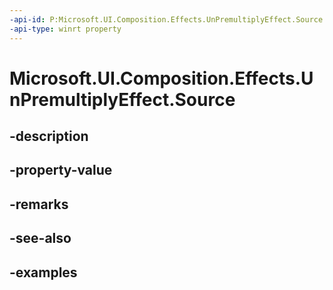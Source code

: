 ```yaml
---
-api-id: P:Microsoft.UI.Composition.Effects.UnPremultiplyEffect.Source
-api-type: winrt property
---
```


<!-- Property syntax.
public IGraphicsEffectSource Source { get;  set; }
-->

# Microsoft.UI.Composition.Effects.UnPremultiplyEffect.Source

## -description

## -property-value

## -remarks

## -see-also

## -examples


